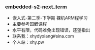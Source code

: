 ### embedded-s2-next_term

* 嵌入式-第二季-下学期 裸机ARM程学习
* 主要参考国嵌课程
* 水平有限，代码难免出现错误，还望指出
* 联系我：xhydyxiang#sina.com
* 个人站：xhy.pw
